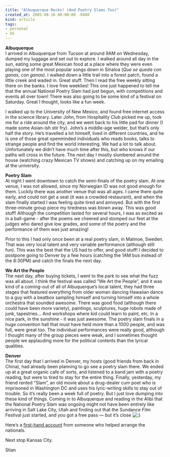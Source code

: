 ```yaml
---
title: "Albuquerque Rocks! (And Poetry Slams Too)"
created_at: 2005-08-16 00:00:00 -0400
kind: article
tags:
- personal
- US
---
```


**Albuquerque**\
 I arrived in Albuquerque from Tucson at around 9AM on Wednesday, dumped
my luggage and set out to explore. I walked around all day in the sun,
eating some great Mexican food at a place where they were even playing
one of the most popular songs down in Sinaloa (*Que se queda con ganas,
con ganas*). I walked down a little trail into a forest patch, found a
little creek and waded in. Great stuff. Then I read the free weekly
sitting there on the banks. I love free weeklies! This one just happened
to tell me that the annual National Poetry Slam had just begun, with
competitions and events all over town! There was also going to be some
kind of a festival on Saturday. Great I thought, looks like a fun week.

I walked up to the University of New Mexico, and found free internet
access in the science library. Later John, from Hospitality Club picked
me up, took me for a ride around the city, and we went back to his
little pad for dinner (I made some Asian-ish stir fry). John’s a
middle-age welder, but that’s only half the story. He’s travelled a lot
himself, lived in different countries, and he is one of those great
openminded individuals who reads books, talks to strange people and find
the world interesting. We had a lot to talk about. Unfortunately we
didn’t have much time after this, but who knows if our paths will cross
in the future. The next day I mostly slumbered around the house
(watching crazy Mexican TV shows) and catching up on my emailing at the
university.

**Poetry Slam**\
 At night I went downtown to catch the semi-finals of the poetry slam.
At one venue, I was not allowed, since my Norwegian ID was not good
enough for them. Luckily there was another venue that was all ages. I
came there quite early, and could not get a seat (it was a crowded
restaurant), and when the slam finally started I was feeling quite tired
and annoyed. But with the first three-minute group piece my tiredness
was blown away. This was good stuff! Although the competition lasted for
several hours, I was as excited as in a ball-game - after the poems we
cheered and stomped our feet at the judges who dared give low grades,
and some of the poetry and the performance of them was just amazing!

Prior to this I had only once been at a real poetry slam, in Malmoe,
Sweden. That was very local talent and very variable performance
(although still fun). This was the best that the US had to offer, and
good stuff! I decided to postpone going to Denver by a few hours
(catching the 1AM bus instead of the 8:30PM) and catch the finals the
next day.

**We Art the People**\
 The next day, after buying tickets, I went to the park to see what the
fuzz was all about. I think the festival was called “We Art the People”,
and it was kind of a coming-out of all of Albuquerque’s local talent,
they had three stages that featured everything from older woman dancing
Hawaiian dance to a guy with a beatbox sampling himself and turning
himself into a whole orchestra that sounded awesome. There was good food
(although there could have been more variety), paintings, sculptures,
huge robots made of junk, tapestries… And workshops where kid could
learn to paint, etc. In a nice park, in the sunshine - it was just
awesome. The poetry slam finals in a huge convention hall that must have
held more than a 1000 people, and was full, were great too. The
individual performances were really good, although I thought many of the
group pieces were weak, and I sometimes thought people we applauding
more for the political contents than the lyrical qualities.

**Denver**\
 The first day that I arrived in Denver, my hosts (good friends from
back in China), had already been planning to go see a poetry slam there.
We ended up at a great organic cafe of sorts, and listened to a band jam
with a poetry reading, but were to tired to stay for the entire thing.
Finally, yesterday, my friend rented “Slam”, an old movie about a
drug-dealer cum poet who is imprisoned in Washington DC and uses his
lyric-writing skills to stay out of trouble. So it’s really been a week
full of poetry. But I just love dumping into these kind of things.
Coming in to Albuquerque and reading in the Alibi that the National
Poetry Slam was ongoing might not have been entirely like arriving in
Salt Lake City, Utah and finding out that the Sundance Film Festival
just started, and you got a free pass — but it’s close
![:)](http://reganmian.net/blog/wp-includes/images/smilies/icon_smile.gif)

Here’s a [first-hand
account](http://m-pyre.blogspot.com/2005/08/poets-passing.html) from
someone who helped arrange the nationals.

Next stop Kansas City.

Stian
